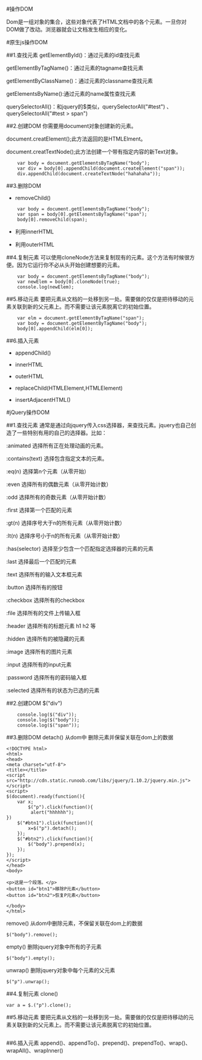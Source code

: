 #操作DOM

Dom是一组对象的集合，这些对象代表了HTML文档中的各个元素。一旦你对DOM做了改动。浏览器就会让文档发生相应的变化。

#原生js操作DOM

##1.查找元素
getElementById()：通过元素的id查找元素

getElementByTagName()：通过元素的tagname查找元素

getElementByClassName()：通过元素的classname查找元素

getElementsByName():通过元素的name属性查找元素

querySelectorAll()：和jquery的$类似，querySelectorAll("#test") 、querySelectorAll("#test > span")

##2.创建DOM
你需要用document对象创建新的元素。

document.creatElement();此方法返回的是HTMLElment。

document.creatTextNode();此方法创建一个带有指定内容的新Text对象。

```
	var body = document.getElementsByTagName("body");
	var div = body[0].appendChild(document.createElement("span"));
	div.appendChild(document.createTextNode("hahahaha"));

```

##3.删除DOM
*	removeChild()

```
	var body = document.getElementsByTagName("body");
	var span = body[0].getElementsByTagName("span");
	body[0].removeChild(span);

```
*	利用innerHTML

*	利用outerHTML

##4.复制元素
可以使用cloneNode方法来复制现有的元素。这个方法有时候很方便。因为它运行你不必从头开始创建想要的元素。

```
	var body = document.getElementsByTagName("body");
	var newElem = body[0].cloneNode(true);
	console.log(newElem);

```
##5.移动元素
要把元素从文档的一处移到另一处。需要做的仅仅是把待移动的元素关联到新的父元素上。而不需要让该元素脱离它的初始位置。

```
	var elm = document.getElementByTagName("span");
	var body = document.getElementByTagName("body");
	body[0].appendChild(elm[0]);

```

##6.插入元素
*	appendChild()

*	innerHTML

*	outerHTML

*	replaceChild(HTMLElement,HTMLElement)

*	insertAdjacentHTML()



#jQuery操作DOM

##1.查找元素
通常是通过向jquery传入css选择器，来查找元素。jquery也自己创造了一些特别有用的自己的选择器。比如：

:animated 选择所有正在处理动画的元素。

:contains(text) 选择包含指定文本的元素。

:eq(n) 选择第n个元素（从零开始）

:even 选择所有的偶数元素（从零开始计数）

:odd 选择所有的奇数元素（从零开始计数）

:first 选择第一个匹配的元素

:gt(n) 选择序号大于n的所有元素（从零开始计数）

:lt(n) 选择序号小于n的所有元素（从零开始计数）

:has(selector) 选择至少包含一个匹配指定选择器的元素的元素

:last 选择最后一个匹配的元素

:text 选择所有的输入文本框元素

:button 选择所有的按钮

:checkbox 选择所有的checkbox

:file  选择所有的文件上传输入框

:header 选择所有的标题元素 h1 h2 等 

:hidden 选择所有的被隐藏的元素

:image 选择所有的图片元素

:input 选择所有的input元素

:password 选择所有的密码输入框

:selected 选择所有的状态为已选的元素


##2.创建DOM
$("div")

```
	console.log($("div"));
	console.log($("body"));
	console.log($("span"));

```

##3.删除DOM
detach() 从dom中
删除元素并保留关联在dom上的数据

```
<!DOCTYPE html>
<html>
<head>
<meta charset="utf-8">
<title></title>
<script src="http://cdn.static.runoob.com/libs/jquery/1.10.2/jquery.min.js">
</script>
<script>
$(document).ready(function(){
	var x;
        $("p").click(function(){
         alert("hhhhhh");
})
	$("#btn1").click(function(){
		x=$("p").detach();
	});
	$("#btn2").click(function(){
		$("body").prepend(x);
	});
});
</script>
</head>
<body>

<p>这是一个段落。</p>
<button id="btn1">移除P元素</button>
<button id="btn2">恢复P元素</button>

</body>
</html>

```

remove()  从dom中删除元素，不保留关联在dom上的数据

```
$("body").remove();

```

empty()  删除jquery对象中所有的子元素

```
$("body").empty();

```


unwrap()  删除jquery对象中每个元素的父元素

```
$("p").unwrap();

```

##4.复制元素
clone()

```
var a = $.("p").clone();

```
##5.移动元素
要把元素从文档的一处移到另一处。需要做的仅仅是把待移动的元素关联到新的父元素上。而不需要让该元素脱离它的初始位置。

```
```

##6.插入元素
append()、appendTo()、prepend()、prependTo()、wrap()、wrapAll()、wrapInner()
